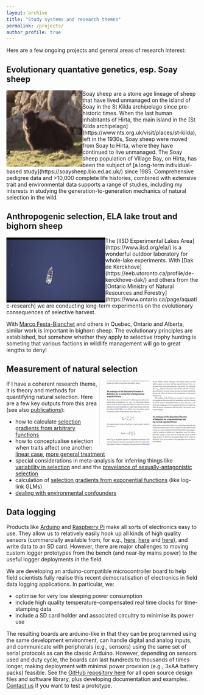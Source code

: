 ```yaml
---
layout: archive
title: "Study systems and research themes"
permalink: /projects/
author_profile: true
---
```



Here are a few ongoing projects and general areas of research interest:

## Evolutionary quantative genetics, esp. Soay sheep

<img align="left" width="200" height="200" src="/files/small_chewing.gif" title="original video by V Litzke">
Soay sheep are a stone age lineage of sheep that have lived unmanaged on the island of Soay in the St Kilda archipelago since pre-historic times.  When the last human inhabitants of Hirta, the main island in the [St Kilda archipelago](https://www.nts.org.uk/visit/places/st-kilda), left in the 1930s, Soay sheep were moved from Soay to Hirta, where they have continued to live unmanaged.  The Soay sheep population of Village Bay, on Hirta, has been the subject of [a long-term individual-based study](https://soaysheep.bio.ed.ac.uk/) since 1985.  Comprehensive pedigree data and >10,000 complete life histories, combined with extensive trait and environmental data supports a range of studies, including my interests in studying the generation-to-generation mechanics of natural selection in the wild.

## Anthropogenic selection, ELA lake trout and bighorn sheep


<img align="left" width="260" height="170" src="/files/ela_clips.gif" title="original video by J Phipps and A Wallace">
The [IISD Experimental Lakes Area](https://www.iisd.org/ela/) is a wonderful outdoor laboratory for whole-lake experiments.  With [Dak de Kerckhove](https://eeb.utoronto.ca/profile/de-kerckhove-dak/) and others from the [Ontario Ministry of Natural Resources and Forestry](https://www.ontario.ca/page/aquatic-research) we are conducting long-term experiments on the evolutionary consequences of selective harvest.

With [Marco Festa-Bianchet](https://qcbs.ca/member?profile=32) and others in Quebec, Ontario and Alberta, similar work is important in bighorn sheep.  The evolutionary principles are established, but somehow whether they apply to selective trophy hunting is someting that various factions in wildlife management will go to great lengths to deny!

## Measurement of natural selection

<img align="right" width="260" height="170" src="/files/example_theory_papers.gif">

If I have a coherent research theme, it is theory and methods for quantifying natural selection.  Here are a few key outputs from this area (see also [publications](/publications/)):
- how to calculate [selection gradients from arbitrary functions](https://onlinelibrary.wiley.com/doi/full/10.1111/evo.12077)
- how to conceptualise selection when traits affect one another: [linear case](https://onlinelibrary.wiley.com/doi/full/10.1111/evo.12385), [more general treatment](https://onlinelibrary.wiley.com/doi/full/10.1111/evo.12728)
- special considerations in meta-analysis for inferring things like [variability in selection](https://academic.oup.com/evolut/article/66/2/435/6851568) and and the [prevelance of sexually-antagonistic selection](https://onlinelibrary.wiley.com/doi/10.1111/jeb.12950)
- calculation of [selection gradients from exponential functions](https://onlinelibrary.wiley.com/doi/full/10.1111/evo.14486) (like log-link GLMs)
- [dealing with environmental confounders](https://www.biorxiv.org/content/10.1101/2022.06.15.496257v1.full.pdf)

## Data logging

Products like [Arduino](https://www.arduino.cc/) and [Raspberry Pi](https://www.raspberrypi.org/) make all sorts of electronics easy to use.  They allow us to relatively easily hook up all kinds of high quality sensors (commercially available from, for e.g., [here](https://www.adafruit.com/), [here](https://www.dfrobot.com/) and [here](https://www.sparkfun.com/)), and write data to an SD card.  However, there are major challenges to moving custom logger prototypes from the bench (and near-by mains power) to the useful logger deployments in the field.

We are developing an arduino-compatible microcontroller board to help field scientists fully realise this recent democratisation of electronics in field data logging applications.  In particular, we:
- optimise for very low sleeping power consumption
- include high quality temperature-compensated real time clocks for time-stamping data
- include a SD card holder and associated circuitry to minimise its power use

The resulting boards are arduino-like in that they can be programmed using the same development environment, can handle digital and analog inputs, and communicate with peripherals (e.g., sensors) using the same set of serial protocols as can the classic Arduino.  However, depending on sensors used and duty cycle, the boards can last hundreds to thousands of times longer, making deployment with minimal power provision (e.g., 3xAA battery packs) feasible.  See the [GitHub repository here](https://github.com/mbmorrissey/cadalogger) for all open source design files and software library, plus developing documentation and examples..  [Contact us](/contact/) if you want to test a prototype.
